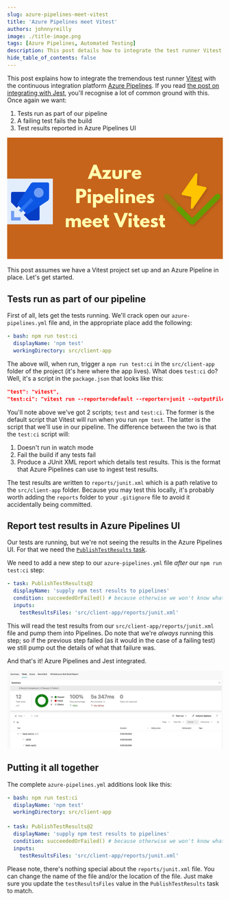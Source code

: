 ```yaml
---
slug: azure-pipelines-meet-vitest
title: 'Azure Pipelines meet Vitest'
authors: johnnyreilly
image: ./title-image.png
tags: [Azure Pipelines, Automated Testing]
description: This post details how to integrate the test runner Vitest with Azure Pipelines.
hide_table_of_contents: false
---
```


This post explains how to integrate the tremendous test runner [Vitest](https://vitest.dev/) with the continuous integration platform [Azure Pipelines](https://azure.microsoft.com/en-gb/products/devops/pipelines/). If you read [the post on integrating with Jest](../2020-12-30-azure-pipelines-meet-jest/index.md), you'll recognise a lot of common ground with this. Once again we want:

1. Tests run as part of our pipeline
2. A failing test fails the build
3. Test results reported in Azure Pipelines UI

![title image reading "Azure Pipelines meet Vitest" with the Pipelines and Vitest logos](title-image.png)

<!--truncate-->

This post assumes we have a Vitest project set up and an Azure Pipeline in place. Let's get started.

## Tests run as part of our pipeline

First of all, lets get the tests running. We'll crack open our `azure-pipelines.yml` file and, in the appropriate place add the following:

```yml
- bash: npm run test:ci
  displayName: 'npm test'
  workingDirectory: src/client-app
```

The above will, when run, trigger a `npm run test:ci` in the `src/client-app` folder of the project (it's here where the app lives). What does `test:ci` do? Well, it's a script in the `package.json` that looks like this:

```json
"test": "vitest",
"test:ci": "vitest run --reporter=default --reporter=junit --outputFile=reports/junit.xml",
```

You'll note above we've got 2 scripts; `test` and `test:ci`. The former is the default script that Vitest will run when you run `npm test`. The latter is the script that we'll use in our pipeline. The difference between the two is that the `test:ci` script will:

1. Doesn't run in watch mode
2. Fail the build if any tests fail
3. Produce a JUnit XML report which details test results. This is the format that Azure Pipelines can use to ingest test results.

The test results are written to `reports/junit.xml` which is a path relative to the `src/client-app` folder. Because you may test this locally, it's probably worth adding the `reports` folder to your `.gitignore` file to avoid it accidentally being committed.

## Report test results in Azure Pipelines UI

Our tests are running, but we're not seeing the results in the Azure Pipelines UI. For that we need the [`PublishTestResults` task](https://learn.microsoft.com/en-us/azure/devops/pipelines/tasks/reference/publish-test-results-v2).

We need to add a new step to our `azure-pipelines.yml` file _after_ our `npm run test:ci` step:

```yml
- task: PublishTestResults@2
  displayName: 'supply npm test results to pipelines'
  condition: succeededOrFailed() # because otherwise we won't know what tests failed
  inputs:
    testResultsFiles: 'src/client-app/reports/junit.xml'
```

This will read the test results from our `src/client-app/reports/junit.xml` file and pump them into Pipelines. Do note that we're _always_ running this step; so if the previous step failed (as it would in the case of a failing test) we still pump out the details of what that failure was.

And that's it! Azure Pipelines and Jest integrated.

![screenshot of test results published to Azure Pipelines](test-results.webp)

## Putting it all together

The complete `azure-pipelines.yml` additions look like this:

```yml
- bash: npm run test:ci
  displayName: 'npm test'
  workingDirectory: src/client-app

- task: PublishTestResults@2
  displayName: 'supply npm test results to pipelines'
  condition: succeededOrFailed() # because otherwise we won't know what tests failed
  inputs:
    testResultsFiles: 'src/client-app/reports/junit.xml'
```

Please note, there's nothing special about the `reports/junit.xml` file. You can change the name of the file and/or the location of the file. Just make sure you update the `testResultsFiles` value in the `PublishTestResults` task to match.
